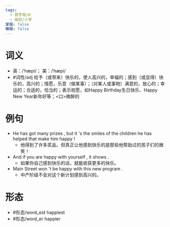 ```yaml
---
tags:
  - 首字母/H
  - 级别/小学
掌握: false
模糊: false
---
```

# 词义
- 英：/ˈhæpi/； 美：/ˈhæpi/
- #词性/adj  给予（或带来）快乐的，使人高兴的，幸福的；感到（或显得）快乐的，高兴的；情愿，乐意（做某事）；（对某人或事物）满意的，放心的；幸运的；合适的，恰当的；表示祝愿，如Happy Birthday生日快乐、Happy New Year新年好等；<口>微醉的
# 例句
- He has got many prizes , but it 's the smiles of the children he has helped that make him happy !
	- 他得到了许多奖品，但真正让他感到快乐的是那些他帮助过的孩子们的微笑！
- And if you are happy with yourself , it shows .
	- 如果你自己感到快乐的话，就能收获更多的快乐。
- Main Street won 't be happy with this new program .
	- 中产阶级不会对这个新计划感到高兴的。
# 形态
- #形态/word_est happiest
- #形态/word_er happier
